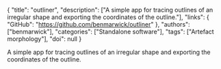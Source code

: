 {
  "title": "outliner",
  "description": ["A simple app for tracing outlines of an irregular shape and exporting the coordinates of the outline."],
  "links": {
    "GitHub": "https://github.com/benmarwick/outliner"
  },
  "authors": ["benmarwick"],
  "categories": ["Standalone software"],
  "tags": ["Artefact morphology"],
  "doi": null
}

<!-- Generated by csv2md.R – do not edit by hand -->

A simple app for tracing outlines of an irregular shape and exporting the coordinates of the outline.